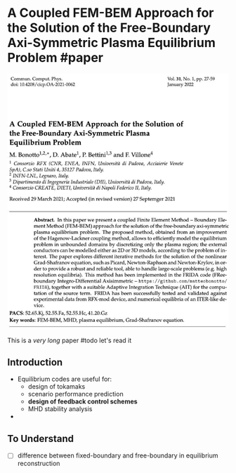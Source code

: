 # A Coupled FEM-BEM Approach for the Solution of the Free-Boundary Axi-Symmetric Plasma Equilibrium Problem #paper

![](imgs/coupled_fem_bem_axi_symmetric_plasma_equilibrium.png)

This is a *very long* paper
#todo let's read it
## Introduction
- Equilibrium codes are useful for:
	- design of tokamaks
	- scenario performance prediction
	- **design of feedback control schemes** 
	- MHD stability analysis
- 

## To Understand
- [ ] difference between fixed-boundary and free-boundary in equilibrium reconstruction